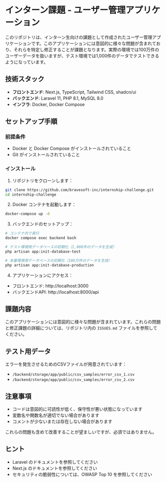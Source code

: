 # インターン課題 - ユーザー管理アプリケーション

このリポジトリは、インターン生向けの課題として作成されたユーザー管理アプリケーションです。このアプリケーションには意図的に様々な問題が含まれており、それらを特定し修正することが課題となります。実際の環境では100万件のユーザーデータを扱いますが、テスト環境では1,000件のデータでテストできるようになっています。

## 技術スタック

- **フロントエンド**: Next.js, TypeScript, Tailwind CSS, shadcn/ui
- **バックエンド**: Laravel 11, PHP 8.1, MySQL 8.0
- **インフラ**: Docker, Docker Compose

## セットアップ手順

### 前提条件

- Docker と Docker Compose がインストールされていること
- Git がインストールされていること

### インストール

1. リポジトリをクローンします：

```bash
git clone https://github.com/bravesoft-inc/internship-challenge.git
cd internship-challenge
```

2. Docker コンテナを起動します：

```bash
docker-compose up -d
```

3. バックエンドのセットアップ：

```bash
# コンテナ内で実行
docker compose exec backend bash

# テスト環境用データベースの初期化（1,000件のデータを生成）
php artisan app:init-database-test

# 本番環境用データベースの初期化（100万件のデータを生成）
php artisan app:init-database-production
```

4. アプリケーションにアクセス：

- フロントエンド: http://localhost:3000
- バックエンドAPI: http://localhost:8000/api

## 課題内容

このアプリケーションには意図的に様々な問題が含まれています。これらの問題と修正課題の詳細については、リポジトリ内の `ISSUES.md` ファイルを参照してください。

## テスト用データ

エラーを発生させるためのCSVファイルが用意されています：

- `/backend/storage/app/public/csv_samples/error_csv_1.csv`
- `/backend/storage/app/public/csv_samples/error_csv_2.csv`

## 注意事項

- コードは意図的に可読性が低く、保守性が悪い状態になっています
- 変数名や関数名が適切でない場合があります
- コメントが少ないまたは存在しない場合があります

これらの問題も含めて改善することが望ましいですが、必須ではありません。

## ヒント

- Laravel のドキュメントを参照してください
- Next.js のドキュメントを参照してください
- セキュリティの脆弱性については、OWASP Top 10 を参照してください
